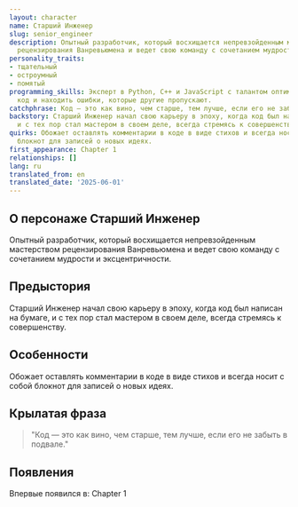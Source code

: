 ```yaml
---
layout: character
name: Старший Инженер
slug: senior_engineer
description: Опытный разработчик, который восхищается непревзойденным мастерством
  рецензирования Ванревьюмена и ведет свою команду с сочетанием мудрости и эксцентричности.
personality_traits:
- тщательный
- остроумный
- помятый
programming_skills: Эксперт в Python, C++ и JavaScript с талантом оптимизировать устаревший
  код и находить ошибки, которые другие пропускают.
catchphrase: Код — это как вино, чем старше, тем лучше, если его не забыть в подвале.
backstory: Старший Инженер начал свою карьеру в эпоху, когда код был написан на бумаге,
  и с тех пор стал мастером в своем деле, всегда стремясь к совершенству.
quirks: Обожает оставлять комментарии в коде в виде стихов и всегда носит с собой
  блокнот для записей о новых идеях.
first_appearance: Chapter 1
relationships: []
lang: ru
translated_from: en
translated_date: '2025-06-01'
---
```


## О персонаже Старший Инженер

Опытный разработчик, который восхищается непревзойденным мастерством рецензирования Ванревьюмена и ведет свою команду с сочетанием мудрости и эксцентричности.

## Предыстория

Старший Инженер начал свою карьеру в эпоху, когда код был написан на бумаге, и с тех пор стал мастером в своем деле, всегда стремясь к совершенству.

## Особенности

Обожает оставлять комментарии в коде в виде стихов и всегда носит с собой блокнот для записей о новых идеях.

## Крылатая фраза

> "Код — это как вино, чем старше, тем лучше, если его не забыть в подвале."

## Появления

Впервые появился в: Chapter 1

<!-- Chapter appearances will be tracked automatically -->
